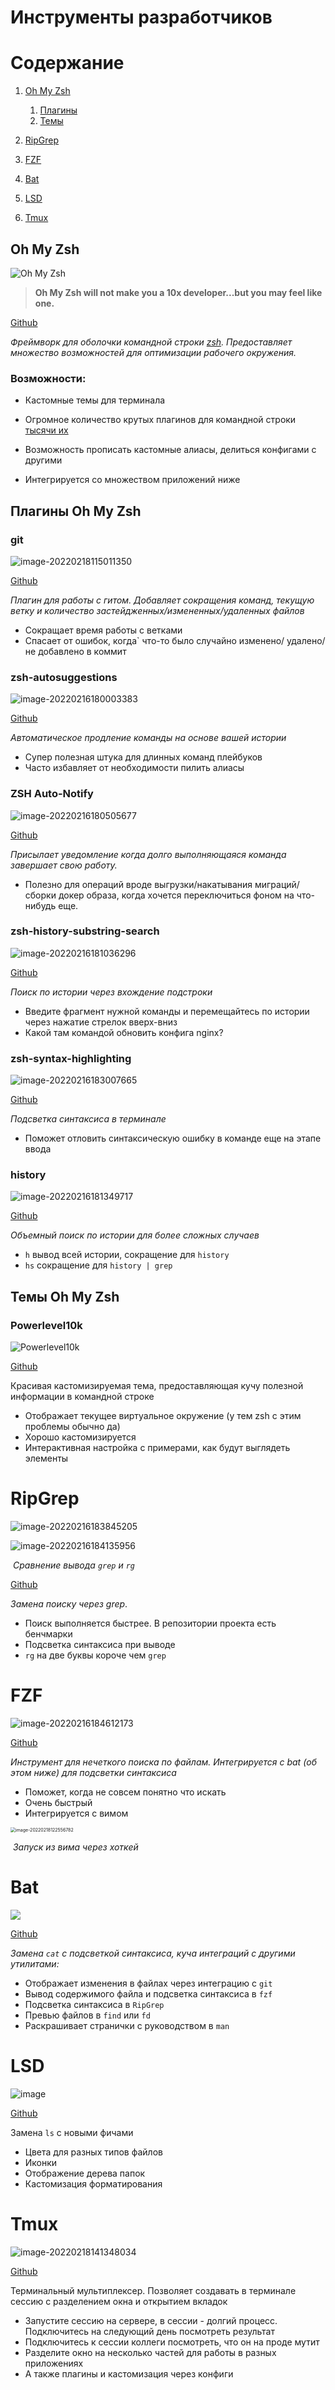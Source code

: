 

# Инструменты разработчиков



# Содержание

1. [Oh My Zsh](#ohmyzsh)
   1. [Плагины](#plugins)
   2. [Темы](#themes)

2. [RipGrep](#ripgrep)
3. [FZF](#fzf)
4. [Bat](#bat)
5. [LSD](#lsd)
6. [Tmux](#tmux)



## Oh My Zsh <a id="ohmyzsh"></a>

![Oh My Zsh](https://camo.githubusercontent.com/4db3e4069e59f51d03dd3e7fa5e89ab8fb95c9f4acda36cd5bfdf58d95269d92/68747470733a2f2f6f686d797a73682e73332e616d617a6f6e6177732e636f6d2f6f6d7a2d616e73692d6769746875622e706e67)

> **Oh My Zsh will not make you a 10x developer...but you may feel like one.**



[Github](https://github.com/ohmyzsh/ohmyzsh)

*Фреймворк для оболочки командной строки [zsh](https://www.zsh.org/). Предоставляет множество возможностей для оптимизации рабочего окружения.*



### Возможности:

- Кастомные темы для терминала
- Огромное количество крутых плагинов для командной строки [тысячи их](https://github.com/ohmyzsh/ohmyzsh/tree/master/plugins)

- Возможность прописать кастомные алиасы, делиться конфигами с другими

- Интегрируется со множеством приложений ниже

  

## Плагины Oh My Zsh <a id="plugins"></a>



### git

![image-20220218115011350](/home/aaron/code/SmenaTeamDevUtils/pictures/example)

[Github](https://github.com/ohmyzsh/ohmyzsh/tree/master/plugins/git)

*Плагин для работы с гитом. Добавляет сокращения команд, текущую ветку и количество застейдженных/измененных/удаленных файлов*

- Сокращает время работы с ветками
- Спасает от ошибок, когда` что-то было случайно изменено/ удалено/ не добавлено в коммит




### zsh-autosuggestions 

![image-20220216180003383](pictures/image-20220216180003383.png)

[Github](https://github.com/zsh-users/zsh-autosuggestions)

*Автоматическое продление команды на основе вашей истории*

- Супер полезная штука для длинных команд плейбуков
- Часто избавляет от необходимости пилить алиасы



### ZSH Auto-Notify

![image-20220216180505677](pictures/image-20220216180505677.png)

[Github](https://github.com/MichaelAquilina/zsh-auto-notify)

*Присылает уведомление когда долго выполняющаяся команда завершает свою работу.*

- Полезно для операций вроде выгрузки/накатывания миграций/ сборки докер образа, когда хочется переключиться фоном на что-нибудь еще.



### zsh-history-substring-search

![image-20220216181036296](pictures/image-20220216181036296.png)

[Github](https://github.com/ohmyzsh/ohmyzsh/tree/master/plugins/history-substring-search)

*Поиск по истории через вхождение подстроки*

- Введите фрагмент нужной команды и перемещайтесь по истории через нажатие стрелок вверх-вниз
- Какой там командой обновить конфига nginx?



### zsh-syntax-highlighting

![image-20220216183007665](pictures/image-20220216183007665.png)

[Github](https://github.com/zsh-users/zsh-syntax-highlighting)

*Подсветка синтаксиса в терминале*

- Поможет отловить синтаксическую ошибку в команде еще на этапе ввода



### history

![image-20220216181349717](pictures/image-20220216181349717.png)

[Github](https://github.com/ohmyzsh/ohmyzsh/tree/master/plugins/history)

*Объемный поиск по истории для более сложных случаев*

- `h` вывод всей истории, сокращение для `history`
- `hs` сокращение для `history | grep`



## Темы Oh My Zsh<a id="themes"></a>

### Powerlevel10k

![Powerlevel10k](pictures/prompt-styles-high-contrast.png)

[Github](https://github.com/romkatv/powerlevel10k)

Красивая кастомизируемая тема, предоставляющая кучу полезной информации в командной строке

- Отображает текущее виртуальное окружение (у тем zsh с этим проблемы обычно да)
- Хорошо кастомизируется
- Интерактивная настройка с примерами, как будут выглядеть элементы



# RipGrep<a id="ripgrep"></a>

![image-20220216183845205](pictures/image-20220216183845205.png)

![image-20220216184135956](pictures/image-20220216184135956.png)

​																								*Сравнение вывода `grep` и `rg`*

[Github](https://github.com/BurntSushi/ripgrep)

*Замена поиску через grep*.

- Поиск выполняется быстрее. В репозитории проекта есть бенчмарки
- Подсветка синтаксиса при выводе
- `rg` на две буквы короче чем `grep`



# FZF<a id="fzf"></a>

![image-20220216184612173](pictures/image-20220216184612173.png)

[Github](https://github.com/junegunn/fzf)

*Инструмент для нечеткого поиска по файлам. Интегрируется с bat (об этом ниже) для подсветки синтаксиса*

- Поможет, когда не совсем понятно что искать
- Очень быстрый
- Интегрируется с вимом

<img src="pictures/vimfzf.png" alt="image-20220218122556782" style="zoom:50%;" />

​																							*Запуск из вима через хоткей*



# Bat<a id="bat"></a>

![](pictures/bat)

[Github](https://github.com/sharkdp/bat)

*Замена `cat` с подсветкой синтаксиса,  куча интеграций с другими утилитами:*

- Отображает изменения в файлах через интеграцию с `git`
- Вывод содержимого файла и подсветка синтаксиса в `fzf`
- Подсветка синтаксиса в `RipGrep`
- Превью файлов в `find` или `fd`
- Раскрашивает странички с руководством в `man`



# LSD<a id="lsd"></a>

![image](https://raw.githubusercontent.com/Peltoche/lsd/assets/screen_lsd.png)

[Github](https://github.com/Peltoche/lsd)

Замена `ls` с новыми фичами

- Цвета для разных типов файлов
- Иконки
- Отображение дерева папок
- Кастомизация форматирования



# Tmux<a id="tmux"></a>

![image-20220218141348034](pictures/tmux.png)

[Github](https://github.com/tmux/tmux)

Терминальный мультиплексер. Позволяет создавать в терминале сессию с разделением окна и открытием вкладок

- Запустите сессию на сервере, в сессии - долгий процесс. Подключитесь на следующий день посмотреть результат
- Подключитесь к сессии коллеги посмотреть, что он на проде мутит
- Разделите окно на несколько частей для работы в разных приложениях
- А также плагины и кастомизация через конфиги